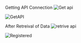 Getting API Connection
![Get api](https://github.com/nitha-ui/20EUIT095_SRI-KRISHNA-COLLEGE-OF-ENGG-TECH/assets/122962325/1ce92601-ef5d-4e65-8733-7bbc504e6e60)

![GetAPI](https://github.com/nitha-ui/20euit095/assets/105351999/0608060f-ea86-4d7b-83a5-8650d6fe5728)


After Retreival of Data
![retrive api](https://github.com/nitha-ui/20EUIT095_SRI-KRISHNA-COLLEGE-OF-ENGG-TECH/assets/122962325/a940df59-2478-4387-8d65-9ae5986aa08b)


![Registered](https://github.com/nitha-ui/20euit095/assets/105351999/1b3b47e3-9aff-4fb1-aae6-888ce7476107)


